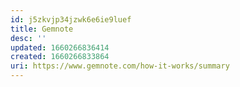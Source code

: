 ```yaml
---
id: j5zkvjp34jzwk6e6ie9luef
title: Gemnote
desc: ''
updated: 1660266836414
created: 1660266833864
uri: https://www.gemnote.com/how-it-works/summary
---
```

